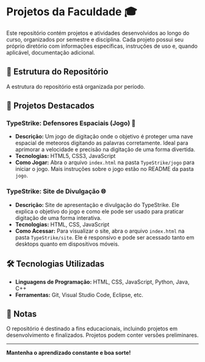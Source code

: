 # Projetos da Faculdade 🎓

Este repositório contém projetos e atividades desenvolvidos ao longo do curso, organizados por semestre e disciplina. Cada projeto possui seu próprio diretório com informações específicas, instruções de uso e, quando aplicável, documentação adicional.

## 📂 Estrutura do Repositório

A estrutura do repositório está organizada por período.

## 🚀 Projetos Destacados

### TypeStrike: Defensores Espaciais (Jogo) 🚀
- **Descrição:** Um jogo de digitação onde o objetivo é proteger uma nave espacial de meteoros digitando as palavras corretamente. Ideal para aprimorar a velocidade e precisão na digitação de uma forma divertida.
- **Tecnologias:** HTML5, CSS3, JavaScript
- **Como Jogar:** Abra o arquivo `index.html` na pasta `TypeStrike/jogo` para iniciar o jogo. Mais instruções sobre o jogo estão no README da pasta `jogo`.

### TypeStrike: Site de Divulgação 🌐
- **Descrição:** Site de apresentação e divulgação do TypeStrike. Ele explica o objetivo do jogo e como ele pode ser usado para praticar digitação de uma forma interativa.
- **Tecnologias:** HTML, CSS, JavaScript
- **Como Acessar:** Para visualizar o site, abra o arquivo `index.html` na pasta `TypeStrike/site`. Ele é responsivo e pode ser acessado tanto em desktops quanto em dispositivos móveis.

## 🛠️ Tecnologias Utilizadas

- **Linguagens de Programação:** HTML, CSS, JavaScript, Python, Java, C++
- **Ferramentas:** Git, Visual Studio Code, Eclipse, etc.

## 📌 Notas

O repositório é destinado a fins educacionais, incluindo projetos em desenvolvimento e finalizados. Projetos podem conter versões preliminares.

---

**Mantenha o aprendizado constante e boa sorte!**
